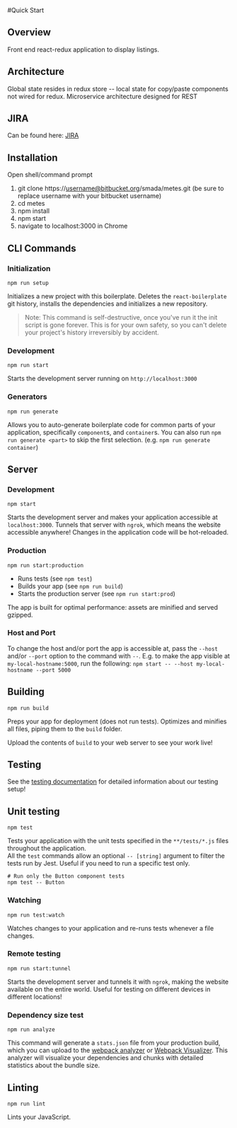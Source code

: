 #Quick Start

## Overview
Front end react-redux application to display listings.

## Architecture

Global state resides in redux store -- local state for copy/paste components not wired for redux. Microservice architecture designed for REST

## JIRA

Can be found here: [JIRA](https://serouslabs.atlassian.net/secure/RapidBoard.jspa?rapidView=1)

## Installation

Open shell/command prompt

1. git clone https://username@bitbucket.org/smada/metes.git (be sure to replace username with your bitbucket username)
2. cd metes
3. npm install
4. npm start
5. navigate to localhost:3000 in Chrome

## CLI Commands

### Initialization

```Shell
npm run setup
```

Initializes a new project with this boilerplate. Deletes the `react-boilerplate`
git history, installs the dependencies and initializes a new repository.

> Note: This command is self-destructive, once you've run it the init script is
gone forever. This is for your own safety, so you can't delete your project's
history irreversibly by accident.

### Development

```Shell
npm run start
```

Starts the development server running on `http://localhost:3000`

### Generators

```Shell
npm run generate
```

Allows you to auto-generate boilerplate code for common parts of your
application, specifically `component`s, and `container`s. You can
also run `npm run generate <part>` to skip the first selection. (e.g. `npm run
generate container`)

## Server

### Development

```Shell
npm start
```

Starts the development server and makes your application accessible at
`localhost:3000`. Tunnels that server with `ngrok`, which means the website
accessible anywhere! Changes in the application code will be hot-reloaded.

### Production

```Shell
npm run start:production
```

 * Runs tests (see `npm test`)
 * Builds your app (see `npm run build`)
 * Starts the production server (see `npm run start:prod`)

The app is built for optimal performance: assets are
minified and served gzipped.

### Host and Port

To change the host and/or port the app is accessible at, pass the `--host` and/or `--port` option to the command
with `--`. E.g. to make the app visible at `my-local-hostname:5000`, run the following:
`npm start -- --host my-local-hostname --port 5000`

## Building

```Shell
npm run build
```

Preps your app for deployment (does not run tests). Optimizes and minifies all files, piping them to the `build` folder.

Upload the contents of `build` to your web server to
see your work live!

## Testing

See the [testing documentation](../testing/README.md) for detailed information
about our testing setup!

## Unit testing

```Shell
npm test
```

Tests your application with the unit tests specified in the `**/tests/*.js` files
throughout the application.  
All the `test` commands allow an optional `-- [string]` argument to filter
the tests run by Jest. Useful if you need to run a specific test only.

```Shell
# Run only the Button component tests
npm test -- Button
```

### Watching

```Shell
npm run test:watch
```

Watches changes to your application and re-runs tests whenever a file changes.

### Remote testing

```Shell
npm run start:tunnel
```
Starts the development server and tunnels it with `ngrok`, making the website
available on the entire world. Useful for testing on different devices in different locations!

### Dependency size test

```Shell
npm run analyze
```

This command will generate a `stats.json` file from your production build, which
you can upload to the [webpack analyzer](https://webpack.github.io/analyse/) or [Webpack Visualizer](https://chrisbateman.github.io/webpack-visualizer/). This
analyzer will visualize your dependencies and chunks with detailed statistics
about the bundle size.

## Linting

```Shell
npm run lint
```

Lints your JavaScript.
